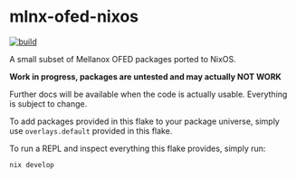 # mlnx-ofed-nixos

[![build](https://github.com/codgician/mlnx-ofed-nixos/actions/workflows/build.yml/badge.svg)](https://github.com/codgician/mlnx-ofed-nixos/actions/workflows/build.yml)

A small subset of Mellanox OFED packages ported to NixOS.

**Work in progress, packages are untested and may actually NOT WORK**

Further docs will be available when the code is actually usable. Everything is subject to change.

To add packages provided in this flake to your package universe, simply use `overlays.default` provided in this flake.

To run a REPL and inspect everything this flake provides, simply run:

```bash
nix develop
```
